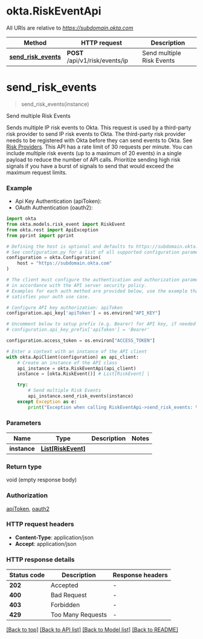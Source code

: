 # okta.RiskEventApi

All URIs are relative to *https://subdomain.okta.com*

Method | HTTP request | Description
------------- | ------------- | -------------
[**send_risk_events**](RiskEventApi.md#send_risk_events) | **POST** /api/v1/risk/events/ip | Send multiple Risk Events


# **send_risk_events**
> send_risk_events(instance)

Send multiple Risk Events

Sends multiple IP risk events to Okta. This request is used by a third-party risk provider to send IP risk events to Okta. The third-party risk provider needs to be registered with Okta before they can send events to Okta. See [Risk Providers](/openapi/okta-management/management/tag/RiskProvider/). This API has a rate limit of 30 requests per minute. You can include multiple risk events (up to a maximum of 20 events) in a single payload to reduce the number of API calls. Prioritize sending high risk signals if you have a burst of signals to send that would exceed the maximum request limits.

### Example

* Api Key Authentication (apiToken):
* OAuth Authentication (oauth2):

```python
import okta
from okta.models.risk_event import RiskEvent
from okta.rest import ApiException
from pprint import pprint

# Defining the host is optional and defaults to https://subdomain.okta.com
# See configuration.py for a list of all supported configuration parameters.
configuration = okta.Configuration(
    host = "https://subdomain.okta.com"
)

# The client must configure the authentication and authorization parameters
# in accordance with the API server security policy.
# Examples for each auth method are provided below, use the example that
# satisfies your auth use case.

# Configure API key authorization: apiToken
configuration.api_key['apiToken'] = os.environ["API_KEY"]

# Uncomment below to setup prefix (e.g. Bearer) for API key, if needed
# configuration.api_key_prefix['apiToken'] = 'Bearer'

configuration.access_token = os.environ["ACCESS_TOKEN"]

# Enter a context with an instance of the API client
with okta.ApiClient(configuration) as api_client:
    # Create an instance of the API class
    api_instance = okta.RiskEventApi(api_client)
    instance = [okta.RiskEvent()] # List[RiskEvent] | 

    try:
        # Send multiple Risk Events
        api_instance.send_risk_events(instance)
    except Exception as e:
        print("Exception when calling RiskEventApi->send_risk_events: %s\n" % e)
```



### Parameters


Name | Type | Description  | Notes
------------- | ------------- | ------------- | -------------
 **instance** | [**List[RiskEvent]**](RiskEvent.md)|  | 

### Return type

void (empty response body)

### Authorization

[apiToken](../README.md#apiToken), [oauth2](../README.md#oauth2)

### HTTP request headers

 - **Content-Type**: application/json
 - **Accept**: application/json

### HTTP response details

| Status code | Description | Response headers |
|-------------|-------------|------------------|
**202** | Accepted |  -  |
**400** | Bad Request |  -  |
**403** | Forbidden |  -  |
**429** | Too Many Requests |  -  |

[[Back to top]](#) [[Back to API list]](../README.md#documentation-for-api-endpoints) [[Back to Model list]](../README.md#documentation-for-models) [[Back to README]](../README.md)

